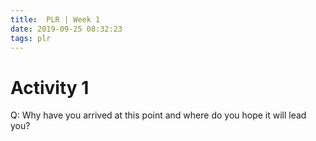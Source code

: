 ```yaml
---
title:  PLR | Week 1
date: 2019-09-25 08:32:23
tags: plr
---
```


# Activity 1

Q: Why have you arrived at this point and where do you hope it will lead you?




